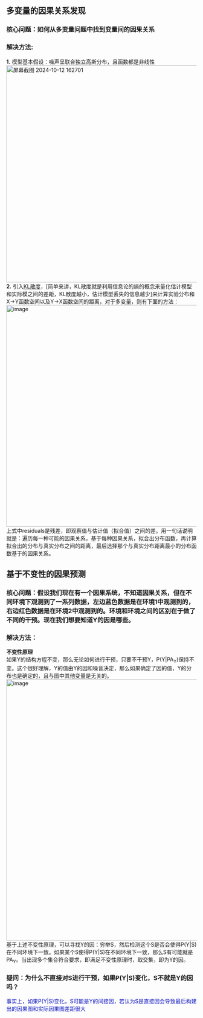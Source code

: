 ## 多变量的因果关系发现
### 核心问题：如何从多变量问题中找到变量间的因果关系
### 解决方法:  
**1.** 模型基本假设：噪声呈联合独立高斯分布，且函数都是非线性  
<img width="575" alt="屏幕截图 2024-10-12 162701" src="https://github.com/user-attachments/assets/f43adf0f-8425-45ac-a1b6-a788ff507fd2">  
**2.** 引入[KL散度](https://zhuanlan.zhihu.com/p/100676922)，[简单来讲，KL散度就是利用信息论的熵的概念来量化估计模型和实际模之间的差距，KL散度越小，估计模型丢失的信息越少]来计算实验分布和X->Y函数空间以及Y->X函数空间的距离，对于多变量，则有下面的方法：  
<img width="587" alt="image" src="https://github.com/user-attachments/assets/282c64a6-37b6-4ec5-8680-b2167afe9bd0">  
上式中residuals是残差，即观察值与估计值（拟合值）之间的差。用一句话说明就是：遍历每一种可能的因果关系，基于每种因果关系，拟合出分布函数，再计算拟合出的分布与真实分布之间的距离，最后选择那个与真实分布距离最小的分布函数基于的因果关系。  
## 基于不变性的因果预测
### 核心问题：假设我们现在有一个因果系统，不知道因果关系，但在不同环境下观测到了一系列数据，左边蓝色数据是在环境1中观测到的，右边红色数据是在环境2中观测到的。环境和环境之间的区别在于做了不同的干预。现在我们想要知道Y的因是哪些。
### 解决方法：
**不变性原理**  
如果Y的结构方程不变，那么无论如何进行干预，只要不干预Y，P(Y|PA<sub>Y</sub>)保持不变。这个很好理解，Y的值由Y的因和噪音决定，那么如果确定了因的值，Y的分布也是确定的，且与图中其他变量是无关的。  
<img width="692" alt="image" src="https://github.com/user-attachments/assets/08a571a6-5b89-4b5c-b994-a05753ef8392">  
基于上述不变性原理，可以寻找Y的因：穷举S，然后检测这个S是否会使得P(Y|S)在不同环境下一致。如果某个S使得P(Y|S)在不同环境下一致，那么S有可能就是PA<sub>Y</sub>。当出现多个集合符合要求，即满足不变性原理时，取交集，即为Y的因。
### 疑问：为什么不直接对S进行干预，如果P(Y|S)变化，S不就是Y的因吗？
<font color=##DC143C>事实上，如果P(Y|S)变化，S可能是Y的间接因，若认为S是直接因会导致最后构建出的因果图和实际因果图差距很大</font>
